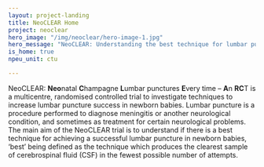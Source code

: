 ```yaml
---
layout: project-landing
title: NeoCLEAR Home
project: neoclear
hero_image: "/img/neoclear/hero-image-1.jpg"
hero_message: "NeoCLEAR: Understanding the best technique for lumbar puncture in newborn babies"
is_home: true
npeu_unit: ctu

---
```

NeoCLEAR: **Neo**natal **C**hampagne **L**umbar punctures **E**very time – **A**n **RC**T is a multicentre, randomised controlled trial to investigate techniques to increase lumbar puncture success in newborn babies. Lumbar puncture is a procedure performed to diagnose meningitis or another neurological condition, and sometimes as treatment for certain neurological problems. The main aim of the NeoCLEAR trial is to understand if there is a best technique for achieving a successful lumbar puncture in newborn babies, ‘best’ being defined as the technique which produces the clearest sample of cerebrospinal fluid (CSF) in the fewest possible number of attempts.